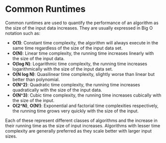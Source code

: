# Common Runtimes

Common runtimes are used to quantify the performance of an algorithm as the size of the input data increases. They are usually expressed in Big O notation such as:

- **O(1)**: Constant time complexity, the algorithm will always execute in the same time regardless of the size of the input data set.
- **O(N)**: Linear time complexity, the running time increases linearly with the size of the input data.
- **O(log N)**: Logarithmic time complexity, the running time increases logarithmically with the size of the input data set.
- **O(N log N)**: Quasilinear time complexity, slightly worse than linear but better than polynomial.
- **O(N^2)**: Quadratic time complexity, the running time increases quadratically with the size of the input data.
- **O(N^3)**: Cubic time complexity, the running time increases cubically with the size of the input.
- **O(2^N)**, **O(N!)**: Exponential and factorial time complexities respectively, the running time grows very quickly with the size of the input.
  
Each of these represent different classes of algorithms and the increase in their running time as the size of input increases. Algorithms with lesser time complexity are generally preferred as they scale better with larger input sizes.